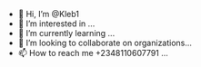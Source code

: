 - 👋 Hi, I’m @Kleb1
- 👀 I’m interested in ...
- 🌱 I’m currently learning ...
- 💞️ I’m looking to collaborate on organizations...
- 📫 How to reach me +2348110607791 ...

<!---
Kleb1/Kleb1 is a ✨ special ✨ repository because its `README.md` (this file) appears on your GitHub profile.
You can click the Preview link to take a look at your changes.
--->
